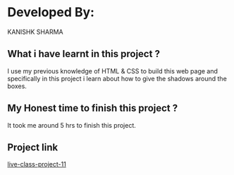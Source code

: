 # Developed By:

KANISHK SHARMA

## What i have learnt in this project ?

I use my previous knowledge of HTML & CSS to build this web page and specifically in this project i learn about how to give the shadows around the boxes.

## My Honest time to finish this project ?

It took me around 5 hrs to finish this project.

## Project link

[live-class-project-11](https://dashing-tulumba-b00b5e.netlify.app/)